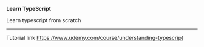 **Learn TypeScript**

Learn typescript from scratch 
<hr/>

Tutorial link https://www.udemy.com/course/understanding-typescript